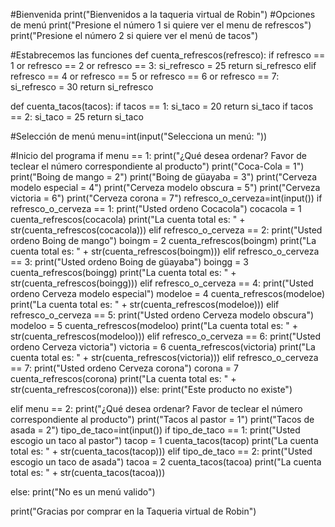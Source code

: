  #Bienvenida
print("Bienvenidos a la taqueria virtual de Robin")
#Opciones de menú
print("Presione el número 1 si quiere ver el menu de refrescos")
print("Presione el número 2 si quiere ver el menú de tacos")


#Estabrecemos las funciones
def cuenta_refrescos(refresco):
    if refresco == 1 or refresco == 2 or refresco == 3:
        si_refresco = 25
        return si_refresco
    elif refresco == 4 or refresco == 5 or refresco == 6 or refresco == 7:
        si_refresco = 30
        return si_refresco
    
    
def cuenta_tacos(tacos):
    if tacos == 1:
        si_taco = 20
        return si_taco
    if tacos == 2:
        si_taco = 25
        return si_taco


#Selección de menú
menu=int(input("Selecciona un menú: "))


#Inicio del programa
if menu == 1:
        print("¿Qué desea ordenar? Favor de teclear el número correspondiente al producto")
        print("Coca-Cola = 1")
        print("Boing de mango = 2")
        print("Boing de güayaba = 3")
        print("Cerveza modelo especial = 4")
        print("Cerveza modelo obscura = 5")
        print("Cerveza victoria = 6")
        print("Cerveza corona = 7")
        refresco_o_cerveza=int(input())
        if refresco_o_cerveza == 1:
            print("Usted ordeno Cocacola")
            cocacola = 1
            cuenta_refrescos(cocacola)
            print("La cuenta total es: " + str(cuenta_refrescos(cocacola)))
        elif refresco_o_cerveza == 2:
            print("Usted ordeno Boing de mango")
            boingm = 2
            cuenta_refrescos(boingm)
            print("La cuenta total es: " + str(cuenta_refrescos(boingm)))
        elif refresco_o_cerveza == 3:
            print("Usted ordeno Boing de güayaba")
            boingg = 3
            cuenta_refrescos(boingg)
            print("La cuenta total es: " + str(cuenta_refrescos(boingg)))
        elif refresco_o_cerveza == 4:
            print("Usted ordeno Cerveza modelo especial")
            modeloe = 4
            cuenta_refrescos(modeloe)
            print("La cuenta total es: " + str(cuenta_refrescos(modeloe)))
        elif refresco_o_cerveza == 5:
            print("Usted ordeno Cerveza modelo obscura")
            modeloo = 5
            cuenta_refrescos(modeloo)
            print("La cuenta total es: " + str(cuenta_refrescos(modeloo)))
        elif refresco_o_cerveza == 6:
            print("Usted ordeno Cerveza victoria")
            victoria = 6
            cuenta_refrescos(victoria)
            print("La cuenta total es: " + str(cuenta_refrescos(victoria)))
        elif refresco_o_cerveza == 7:
            print("Usted ordeno Cerveza corona")
            corona = 7
            cuenta_refrescos(corona)
            print("La cuenta total es: " + str(cuenta_refrescos(corona)))
        else:
            print("Este producto no existe")
        
        
elif menu == 2:
        print("¿Qué desea ordenar? Favor de teclear el número correspondiente al producto")
        print("Tacos al pastor = 1")
        print("Tacos de asada = 2")
        tipo_de_taco=int(input())
        if tipo_de_taco == 1:
            print("Usted escogio un taco al pastor")
            tacop = 1
            cuenta_tacos(tacop)
            print("La cuenta total es: " + str(cuenta_tacos(tacop)))
        elif tipo_de_taco == 2:
            print("Usted escogio un taco de asada")
            tacoa = 2
            cuenta_tacos(tacoa)
            print("La cuenta total es: " + str(cuenta_tacos(tacoa)))
            
            
else:
    print("No es un menú valido")
    
print("Gracias por comprar en la Taqueria virtual de Robin")
